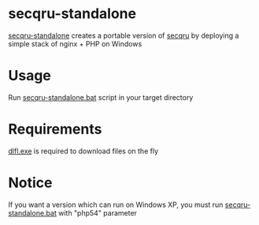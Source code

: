 # secqru-standalone

[secqru-standalone](https://github.com/deemru/secqru-standalone) creates a portable version of [secqru](https://github.com/deemru/secqru) by deploying a simple stack of nginx + PHP on Windows

# Usage

Run [secqru-standalone.bat](https://github.com/deemru/secqru-standalone/raw/master/secqru-standalone.bat) script in your target directory

# Requirements

[dlfl.exe](https://github.com/deemru/dlfl) is required to download files on the fly

# Notice

If you want a version which can run on Windows XP, you must run [secqru-standalone.bat](https://github.com/deemru/secqru-standalone/raw/master/secqru-standalone.bat) with "php54" parameter
